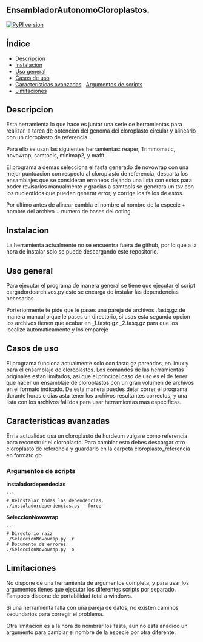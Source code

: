 ## EnsambladorAutonomoCloroplastos.
[![PyPI version](https://img.shields.io/pypi/v/numpy)](https://pypi.org/project/numpy)

## Índice

- [Descripción](#descripcion)
- [Instalación](#instalacion)
- [Uso general](#uso-general)
- [Casos de uso](#casos-de-uso)
- [Características avanzadas](#caracteristicas-avanzadas)
. [Argumentos de scripts](#argumentos-de-scripts)
- [Limitaciones](#limitaciones)

## Descripcion

Esta herramienta lo que hace es juntar una serie de herramientas para realizar la tarea de obtencion del genoma 
del cloroplasto circular y alinearlo con un cloroplasto de referencia.

Para ello se usan las siguientes herramientas: reaper, Trimmomatic, novowrap, samtools, minimap2, y mafft. 

El programa a demas selecciona el fasta generado de novowrap con una mejor puntuacion con respecto al 
cloroplasto de referencia, descarta los ensamblajes que se consideran erroneos dejando una lista con 
estos para poder revisarlos manualmente y gracias a samtools se generara un tsv con los nucleotidos que pueden
generar error, y corrige los fallos de estos.

Por ultimo antes de alinear cambia el nombre al nombre de la especie + nombre del archivo + numero de bases del
coting.

## Instalacion

La herramienta actualmente no se encuentra fuera de github, por lo que a la hora de instalar solo se puede 
descargando este repositorio.

## Uso general

Para ejecutar el programa de manera general se tiene que ejecutar el script cargadordearchivos.py este se encarga 
de instalar las dependencias necesarias.

Porteriormente te pide que le pases una pareja de archivos .fastq.gz de manera manual o que le pases un directorio,
si usas esta segunda opcion los archivos tienen que acabar en _1.fastq.gz _2.fasq.gz para que los localize 
automaticamente y los empareje

## Casos de uso

El programa funciona actualmente solo con fastq.gz pareados, en linux y para el ensamblaje de cloroplastos. Los
comandos de las herramientas originales estan limitados, asi que el principal caso de uso es el de tener que hacer
un ensamblaje de cloroplastos con un gran volumen de archivos en el formato indicado. De esta manera puedes dejar
correr el programa durante horas o dias asta tener los archivos resultantes correctos, y una lista con los archivos
fallidos para usar herramientas mas especificas.

## Caracteristicas avanzadas

En la actualidad usa un cloroplasto de hurdeum vulgare como referencia para reconstruir el cloroplasto. Para cambiar
esto debes descargar otro cloroplasto de referencia y guardarlo en la carpeta cloroplasto_referencia en formato gb

### Argumentos de scripts
  **instaladordependecias**
  
    ``` 
    # Reinstalar todas las dependencias.
    ./instaladordependencias.py --force


  **SeleccionNovowrap**
  
    ```
    # Directorio raiz
    ./SeleccionNovowrap.py -r
    # Documento de errores
    ./SeleccionNovowrap.py -o

    
## Limitaciones

No dispone de una herramienta de argumentos completa, y para usar los argumentos tienes que ejecutar los diferentes
scripts por separado. Tampoco dispone de portabilidad total a windows.

Si una herramienta falla con una pareja de datos, no existen caminos secundarios para corregir el problema.

Otra limitacion es a la hora de nombrar los fasta, aun no esta añadido un argumento para cambiar el nombre de la 
especie por otra diferente.

